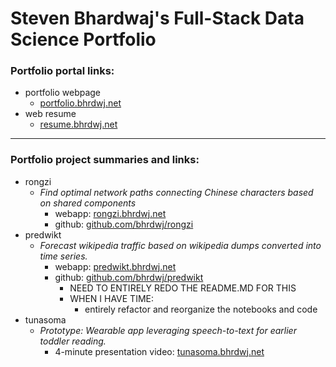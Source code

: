# Steven Bhardwaj's Full-Stack Data Science Portfolio

### Portfolio portal links:
- portfolio webpage
  - [portfolio.bhrdwj.net](https://portfolio.bhrdwj.net)
- web resume
  - [resume.bhrdwj.net](https://resume.bhrdwj.net) 

---

### Portfolio project summaries and links:
- rongzi
  - *Find optimal network paths connecting Chinese characters based on shared components*
    - webapp: [rongzi.bhrdwj.net](https://rongzi.bhrdwj.net)  
    - github: [github.com/bhrdwj/rongzi](https://github.com/bhrdj/rongzi)
- predwikt
  - *Forecast wikipedia traffic based on wikipedia dumps converted into time series.*
    - webapp: [predwikt.bhrdwj.net](https://predwikt.bhrdwj.net) 
    - github: [github.com/bhrdwj/predwikt](https://github.com/bhrdj/predwikt)
      - NEED TO ENTIRELY REDO THE README.MD FOR THIS
      - WHEN I HAVE TIME:
        - entirely refactor and reorganize the notebooks and code
- tunasoma
  - *Prototype: Wearable app leveraging speech-to-text for earlier toddler reading.*
    - 4-minute presentation video: [tunasoma.bhrdwj.net](https://tunasoma.bhrdwj.net)

